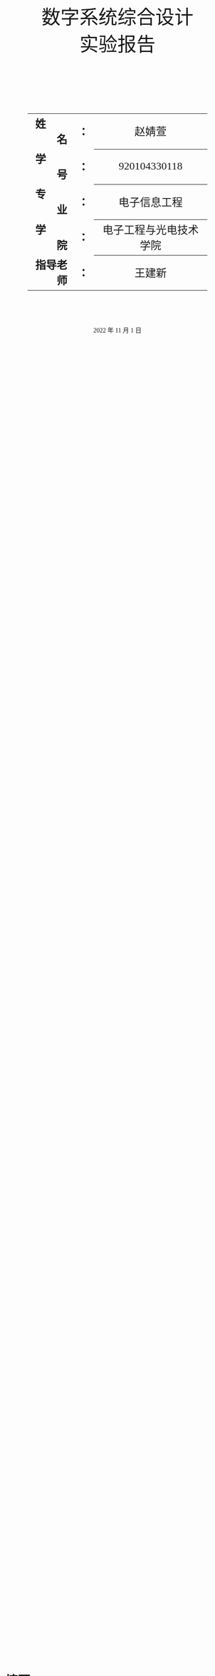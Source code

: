 <div class="cover" style="page-break-after:always;font-family:华文细黑;width:100%;height:100%;border:none;margin: 0 auto;text-align:center;">
    <div style="width:80%;;margin: 0 auto;height:0;padding-bottom:25%;">
        <img src="https://s1.ax1x.com/2022/11/05/xORzKe.png" alt="校名" style="width:100%;"/></div>
    <br><br>
      <br><br>
    <!--
	<div style="width:40%;margin: 0 auto;height:0;padding-bottom:40%;">
        <img src="校标.png" alt="校徽" style="width:100%;"/></div>	
	-->
    <p style="text-align:center;font-size:32pt;margin: 0 auto">数字系统综合设计</p>
    <!--<br><br>-->
    <p style="text-align:center;font-size:32pt;margin: 0 auto">实验报告 </p>
    <br><br>
    <br><br>
    <br><br>
    <br><br>
    <table style="border:none;text-align:center;width:80%;font-family:仿宋;margin: 0 auto;">
    <tbody style="font-family:仿宋;font-size:18pt;">
    	<tr style="font-weight:bold;"> 
    		<td style="width:25%;text-align:right;">姓&emsp;&emsp;名</td><td style="width:5%">：</td> 
    		<td style="font-weight:normal;border-bottom: 1px solid;text-align:center;">赵婧萱</td></tr>
        <tr style="font-weight:bold;"> 
    		<td style="width:25%;text-align:right;">学&emsp;&emsp;号</td><td style="width:5%">：</td> 
    		<td style="font-weight:normal;border-bottom: 1px solid;text-align:center;">920104330118</td></tr>
    	<tr style="font-weight:bold;"> 
    		<td style="width:25%;text-align:right;">专&emsp;&emsp;业</td><td style="width:5%">：</td> 
    		<td style="font-weight:normal;border-bottom: 1px solid;text-align:center;">电子信息工程 </td></tr>
        <tr style="font-weight:bold;"> 
    		<td style="width:25%;text-align:right;">学&emsp;&emsp;院</td><td style="width:5%">：</td> 
    		<td style="font-weight:normal;border-bottom: 1px solid;text-align:center;">电子工程与光电技术学院</td></tr>
    	<tr style="font-weight:bold;"> 
    		<td style="width:25%;text-align:right;">指导老师</td><td style="width:5%">：</td> 
    		<td style="font-weight:normal;border-bottom: 1px solid;text-align:center;">王建新</td></tr>
<!--    	<tr style="font-weight:bold;"> 
    		<td style="width:25%;text-align:right;">授课教师</td><td style="width:5%">：</td> 
    		<td style="font-weight:normal;border-bottom: 2px solid;text-align:center;">[教师姓名]</td></tr>
-->
    </tbody></table>
 		<br><br><br><br><p style="text-align:center;">2022 年 11 月 1 日</p>
    <br><br>
</div>




# 摘要

本次实验共分为五个⼩部分：1.设计内容与要求 2.总体设计思路 3. 模块设计 4.调试与结果 5.收获与体验。其中包含了Vivado仿真结果图和 Verilog部分程序，完整程序将上传到[我的github仓库里](https://github.com/starbovo/Digital-System-Design2022)。

关键词 FPGA Verilog

$$
Abstract
$$



# 目录

[TOC]



# 实验内容

## 设计内容与要求

### 学号显示（八位LED数码管动态扫描）

1. 把“2022”显示在左边四位LED数码管上，且点亮第4个 LED数码管的小数点，把个人学号最后4位显示在右边四位LED数 码管上，如下图所示；

   ![image-20221101165822260](https://s1.ax1x.com/2022/11/05/xOeyTS.png)

   数码管的片选扫描时钟是将板载100MHz主频分频而来的10kHz时钟。

2. 先进行仿真：包括功能仿真和综合后仿真。

### 频率控制字设置的频率值显示

1. 频率控制字K（8位二进制）用左边拨码开关SW7-SW0输入；

2. 对应的频率值显示在8位LED数码管上，且**点亮第4个LED数码管的小数点**。
   $$
   f=\frac{K}{2^N} f_c
   $$
   其中 N = 8为相位累加器字长，fc = 10MHz为DDS时钟频率。

3. 显示切换由右边地址开关DIP1-DIP0控制
	| dip[1:0] |          数码管显示           |
	| -------- | :---------------------------: |
	| 00       |       2022.学号最后4位        |
	| 01       | 设置的频率值（小数点在KHZ上） |

### 基于DDS的正弦信号产生（0-2MHz，频率步长小于40kHz)

1. DDS原理框图

   ![image-20221101173332579](https://s1.ax1x.com/2022/11/05/xOefln.png)

2. 时钟产生：100MHZ主频分频而成的10MHZ时钟

3. 存储器IP核的生成

- 生成ROM波形文件dds_sin.coe

- 通过示波器测量信号波形与频率值； 

- 检查示波器测量得到的频率值是否与设置的频率值一致。

### 正弦信号频率测量的FPGA实现

1. 设计电路，测量外部输入正弦信号(加到A/D转换器)的频率 （范围：0-2MHz)；

2. 测量的频率值显示在8位LED数码管上，且点亮第4个LED数码管的小数点；

3. 检查FPGA测量得到的频率值是否与输入信号频率值一致， 检查0-2MHz范围内的频率测量误差，要求误差绝对值不超过1Hz。

   注：频率测量电路调试时先用开发板产生的正弦信号作为输入，测试/验收时 对信号源产生的正弦信号要求同样可以测量频率。

### 提高部分：利用串口（手机蓝牙）设置正弦信号频率

1. 在手机上输入代表频率的7位十进制数字（0000000-2000000）Hz

2. 对应的频率值显示在8位LED数码管上，且点亮第4个LED数码管的小数点。

3. 使用示波器测量产生的正弦信号频率值，检查是否与设置的频率值一致。 
   - 要求1：误差绝对值小于20kHz。
   - 要求2：误差绝对值小于2kHz。

### 发挥部分：和本实验内容相关即可

1. 设计了一个基于PWM原理的呼吸灯。
2. 设计了一个调制度固定的AM调幅输出功能。

### 验收注意事项

- 所有功能的Verilog HDL 程序需要合在一起运行(否则酌情扣分）；
- 程序运行后复位信号只能使用一次；
- 程序运行后复位信号只能使用一次；
- 成绩以第一次验收为准，验收时要准备好回答问题。

## 总体设计思路

![系统框图](https://s1.ax1x.com/2022/11/05/xOe8eK.png)

## 模块设计

### 时钟分频模块

#### 原理

﻿分频器是指使输出信号频率为输入信号频率整数分之一的电子电路。在许多电子设备中如电子钟、频率合成器等，需要各种不同频率的信号协同工作，常用的方法是以稳定度高的晶体振荡器为主振源，通过变换得到所需要的各种频率成分，分频器是一种主要变换手段。

在verilog程序设计中，我们往往要对一个频率进行任意分频。比如， FPGA系统时钟是100MHz，而我们要产生的频率是10KHz，那么，我们需要对系统时钟进行分频。很容易想到用计数的方式来分频：100000000/10000 = 10000。

由于在本系统中对于分频的任意性要求不高，故采用偶数分频法。如果偶数分频系数过大，就需要对分频系数 N 循环计数进行分频。在计数周期达到分频系数中间数值 N/2 时进行时钟翻转，可保证分频后时钟的占空比为 50%。因为是偶数分频，也可以对分频系数中间数值 N/2 进行循环计数。

#### 程序展示

```verilog
module freq_div10
 # (parameter DIV_0CLK = 10 )
 (
    input clk,
    input rst_n,
    output clk_div10
    );
    reg [15:0]	cnt ;
    always @(posedge clk or negedge rst_n) begin	//计数
      if (!rst_n) begin
         cnt    <= 'b0 ;
      end
      else if (cnt == (DIV_0CLK/2)-1) begin
         cnt    <= 'b0 ;
      end
      else begin
         cnt    <= cnt + 1'b1 ;
      end
    end
   reg clk_div10_r ;
    always @(posedge clk or negedge rst_n)			//分频
   begin
      if (!rst_n)
      begin
         clk_div10_r <= 1'b0 ;
      end
      else if (cnt == (DIV_0CLK/2)-1 ) begin
         clk_div10_r <= ~clk_div10_r ;
      end
   end
   assign clk_div10 = clk_div10_r ;
endmodule
```

### 数码管显示模块

#### 原理

#####  八段数码管的驱动原理

led 数码管（LED Segment Displays）是由多个发光二极管封装在一起的器件，可分为七段数码管和八段数码管，区别在于八段数码管比七段数码管多一个用于显示小数点的发光二极管单元DP（decimal point），其基本单元是发光二极管。

<img src="https://img-blog.csdnimg.cn/20200812154008702.png?x-oss-process=image/watermark,type_ZmFuZ3poZW5naGVpdGk,shadow_10,text_aHR0cHM6Ly9ibG9nLmNzZG4ubmV0L1NvbW51c196,size_16,color_FFFFFF,t_70#pic_center" alt="八段数码管" style="zoom:33%;" />

数码管按照连接方式可分为共阳极数码管和共阴极数码管。其中，将所有发光二极管的阳极连接到一起形成公共阳极(COM)的数码管为共阳极数码管。反之，将所有发光二极管的阴极连接到一起形成公共阴极(COM)的数码管为共阴极数码管。在应用时应将共阴极数码管的公共极COM 接到地线 GND上，当某一字段发光二极管的阳极为高电平时，该字段点亮，当某一字段的阳极为低电平时，该字段不亮。

本实验所用的板载数码管采用共阴极结构。如果要让LED灯亮，那么对应的LED灯的阴极要接高电平。也就是说如果要显示数字‘0’，输入的数据应该为：“111_1110”。编码译码格式如下表所示：

<table>
    <tr>
        <td rowspan="2">待显示内容</td> 
        <td colspan="8">段码（二进制）</td> 
   </tr>
   <tr>
       <td>h</td>    
       <td>a</td>
       <td>b</td>
       <td>c</td>
       <td>d</td>
       <td>e</td>
       <td>f</td>
       <td>g</td>
   </tr>
   <tr>
        <td>0</td> 
        <td>1</td> 
        <td>1</td> 
        <td>1</td> 
        <td>1</td> 
        <td>1</td> 
        <td>1</td>
        <td>1</td>
        <td>0</td> 
   </tr>
       <tr>
        <td>1</td> 
        <td>1</td> 
        <td>0</td> 
        <td>1</td> 
        <td>1</td> 
        <td>0</td> 
        <td>0</td>
        <td>0</td>
        <td>0</td> 
   </tr>
       <tr>
        <td>2</td> 
        <td>1</td> 
        <td>1</td> 
        <td>1</td> 
        <td>0</td> 
        <td>1</td> 
        <td>1</td>
        <td>0</td>
        <td>1</td> 
   </tr>
       <tr>
        <td>3</td> 
        <td>1</td> 
        <td>1</td> 
        <td>1</td> 
        <td>1</td> 
        <td>1</td> 
        <td>0</td>
        <td>0</td>
        <td>1</td> 
   </tr>
       <tr>
        <td>4</td>
        <td>1</td> 
        <td>0</td> 
        <td>1</td> 
        <td>1</td> 
        <td>0</td> 
        <td>0</td>
        <td>1</td>
        <td>1</td> 
   </tr>
       <tr>
        <td>5</td>
        <td>1</td> 
        <td>1</td> 
        <td>0</td> 
        <td>1</td> 
        <td>1</td> 
        <td>0</td>
        <td>1</td>
        <td>1</td> 
   </tr>
       <tr>
        <td>6</td> 
        <td>1</td> 
        <td>1</td> 
        <td>0</td> 
        <td>1</td> 
        <td>1</td> 
        <td>1</td>
        <td>1</td>
        <td>1</td> 
   </tr>
       <tr>
        <td>7</td> 
        <td>1</td>
        <td>1</td> 
        <td>1</td> 
        <td>1</td> 
        <td>0</td> 
        <td>0</td>
        <td>0</td>
        <td>0</td> 
   </tr>
           <tr>
        <td>8</td> 
        <td>1</td> 
        <td>1</td> 
        <td>1</td> 
        <td>1</td> 
        <td>1</td> 
        <td>1</td>
        <td>1</td>
        <td>1</td> 
   </tr>
           <tr>
        <td>9</td>
        <td>1</td> 
        <td>1</td> 
        <td>1</td> 
        <td>1</td> 
        <td>1</td> 
        <td>0</td>
        <td>1</td>
        <td>1</td> 
   </tr>
           <tr>
        <td>a</td> 
        <td>1</td> 
        <td>1</td> 
        <td>1</td> 
        <td>1</td> 
        <td>0</td> 
        <td>1</td>
        <td>1</td>
        <td>1</td> 
   </tr>
           <tr>
        <td>b</td> 
        <td>1</td> 
        <td>0</td> 
        <td>0</td> 
        <td>1</td> 
        <td>1</td> 
        <td>1</td>
        <td>1</td>
        <td>1</td> 
   </tr>
           <tr>
        <td>c</td> 
        <td>1</td> 
        <td>1</td> 
        <td>0</td> 
        <td>0</td> 
        <td>1</td> 
        <td>1</td>
        <td>1</td>
        <td>0</td> 
   </tr>
           <tr>
        <td>d</td> 
        <td>1</td> 
        <td>0</td> 
        <td>1</td> 
        <td>1</td> 
        <td>1</td> 
        <td>1</td>
        <td>0</td>
        <td>1</td> 
   </tr>       
    <tr>
        <td>e</td> 
        <td>1</td> 
        <td>1</td> 
        <td>0</td> 
        <td>0</td> 
        <td>1</td> 
        <td>1</td>
        <td>1</td>
        <td>1</td> 
   </tr>
    <tr>
        <td>f</td> 
        <td>1</td> 
        <td>1</td> 
        <td>0</td> 
        <td>0</td> 
        <td>0</td> 
        <td>1</td>
        <td>1</td>
        <td>1</td> 
   </tr>
    </table>


##### 多个数码管的显示原理

对于多个数码管，有两种可选的工作方式：静态显示和动态显示。

静态显示就是将每个数码管的八段LED全部引出，每输入一次新的数据，数码管变化一次，多个数码管可同时工作。如果想要驱动5个数码管静态显示则需要5×8=40根I/O端口来完成驱动。如此一来，在实际应用中则必须增加译码驱动器进行驱动，从而增加了硬件电路的复杂性。由于静态驱动的这一缺点，LED数码管动态显示接口应用更广。

动态驱动是将所有数码管的 8个显示字段"a、b、c、d、e、f、g、h"的同名端连接在一起，此外每个数码管的公共极 COM 需增加由各自独立I/O线控制的位选通控制电路。当要输出某一字形码时，所有数码管都会接收到相同的字形码，但究竟是哪个数码管会显示出字形取决于对位选通COM端电路的控制。只需将显示数码管的选通控制打开，该位就会显示出字形，而没有选通的数码管并不会点亮。

综上所述，动态驱动是通过分时轮流控制各数码管的 COM 端，使各个数码管轮流受控显示。在这一过程中，每位数码管的点亮时间为1～2ms，由于人的视觉暂留现象及发光二极管的余辉效应，尽管各位数码管并非同时点亮，但只要扫描速度足够快，人们观察到的就是一组稳定的显示数据，而不会产生闪烁感。在显示效果上，动态显示和静态显示相同的，但动态显示不仅能够节省大量的I/O端口，而且功耗更低。


#### 端口设计与参数定义

除了时钟、复位，我们需要输入4个要显示数字的BCD码和一个四位的小数点控制数据，输出8位的段选信号和4位的位选信号。故端口设计如下：

```verilog
module seg_display(
    input clk,
    input rst_n,
    input [3:0] hex0, //第一个数码管显示的数字
    input [3:0] hex1,
    input [3:0] hex2,
    input [3:0] hex3,
    input [3:0] dp_in, //小数点控制
    output reg [3:0] an,   //片选
    output reg [7:0] sseg  //段选
    );
```

#### 程序展示

```verilog
module seg_display(
    input clk,
    input rst_n,
    input [3:0] hex0, //第一个数码管显示的数字
    input [3:0] hex1,
    input [3:0] hex2,
    input [3:0] hex3,
    input [3:0] dp_in, //小数点控制
    output reg [3:0] an,   //片选
    output reg [7:0] sseg  //段选
    );
    wire [1:0] s;     
    reg [3:0] digit;
    wire [3:0] aen;
    reg [19:0] clkdiv;
    reg dp;
    assign s = clkdiv[19:18];
    assign aen = 4'b1111; // all turned off initially

    always @(posedge clk)// or posedge clr)
        begin
        case(s)
            0:begin
               digit = hex0;
               dp = dp_in[0];
            end
            1:begin
               digit = hex1;
               dp = dp_in[1];
            end
            2:begin
               digit = hex2;
               dp = dp_in[2]; 
            end
            3:begin
               digit = hex3;
               dp = dp_in[3]; 
            end
            default:digit = hex0;
        endcase
        end
     always@(*)
     begin
      case(digit)
       4'h0: 	sseg[6:0] = 7'b1111110; //共阴极数码管
       4'h1: 	sseg[6:0] = 7'b0110000;
       4'h2: 	sseg[6:0] = 7'b1101101;
       4'h3: 	sseg[6:0] = 7'b1111001;
       4'h4: 	sseg[6:0] = 7'b0110011;
       4'h5: 	sseg[6:0] = 7'b1011011;
       4'h6: 	sseg[6:0] = 7'b1011111;
       4'h7: 	sseg[6:0] = 7'b1110000;
       4'h8: 	sseg[6:0] = 7'b1111111;
       4'h9: 	sseg[6:0] = 7'b1111011;
       4'ha: 	sseg[6:0] = 7'b1110111;
       4'hb: 	sseg[6:0] = 7'b0011111;
       4'hc: 	sseg[6:0] = 7'b1001110;
       4'hd: 	sseg[6:0] = 7'b0111101;
       4'he: 	sseg[6:0] = 7'b1001111;
       default: sseg[6:0] = 7'b1000111;
      endcase
      sseg[7] = dp;
     end

    always @(*)begin
    	an=4'b0000;
    	if(aen[s] == 1)
    		an[s] = 1;
    end
     //clkdiv
    always @(posedge clk or negedge rst_n) begin
    	if (!rst_n)
    		clkdiv <= 0;
    	else
    		clkdiv <= clkdiv+1;
    end
endmodule
```

### 二进制转BCD码模块

#### 原理

##### 为什么需要二进制转BCD模块

在数码管显示中，我们需要将一串用二进制表示的数字转换为十进制，然后将十进制的各个位数拆开，也就是通常所说的BCD码。举个例子，“123”这个数的二进制表示为1111011，拆为BCD码则会变成4'b0001、4'b0010、4'b0011。

 显然，对于任意一个三位数分离它的百位、十位和个位可以通过整除来实现，verilog 语法同时也支持相乘（*）、相除（/）和取模（%）的运算符，综合器发现这些运算符时会通过调用 FPGA 内部的嵌入式乘法器来实现这些运算。由于在数字电路中乘除法和浮点数的实现较为复杂，所以其他的综合器或许并不直接提供支持或者会出现仿真与实际不一致的结果，在verilog代码中使用乘除法或者取模会使得代码失去可移植性，这里并不建议使用。

##### 二进制转BCD的实现算法

FPGA中的数码管显示、串口收发等应用会涉及到二进制和BCD码之间的转换，常见的有3种方法：除法取模运算、查找表、加3左移。大位宽下，取模除法运算耗费大量lut资源，查找表也不方便，常用一种加3左移的方法。

移位加三算法的流程如下（这里假设要分离的只有3个数位）：

1. 将二进制数左移一位（未满4位在前面填0）；
2. 如果移动了8位，那么二进制数就在百位、十位和个位列，计算结束；
3. 在任何一个BCD列中，如果任何一个二进制数大于或者等于5，就把这个数加上3；
4. 回到步骤1。

下图展示了十六进制数 0x3F 其转化 BCD 码的流程：

![img](http://images2015.cnblogs.com/blog/771733/201512/771733-20151202183713502-1296787884.png)

#### 端口设计与参数定义

我设计的模块使用24位二进制输入，28位BCD码输出（7个数字）。因为最大频率控制字为255，理论最大开关控制DDS输出频率为$\frac{255\times 10MHZ}{2^8}=9960937HZ=24'b100101111111110111101001$。

```verilog
    module binary_bcd(
    	input clk,
    	input rst_n,
        input [23:0] bin_in,		//输入的二进制数
        output reg [3:0] ones,		//个位
        output reg [3:0] tens,		//十位
        output reg [3:0] huns,		//百位
        output reg [3:0] thous,		//千位
        output reg [3:0] tenk,		//10k位
        output reg [3:0] hunk,		//100k位
        output reg [3:0] onem		//兆位
    );
```

#### 程序展示

```verilog
module binary_bcd(		//这只是一个单纯的二进制转BCD模块
    input clk,
    input rst_n,
    input [23:0] bin_in,
    output reg [3:0] ones,
    output reg [3:0] tens,
    output reg [3:0] huns,
    output reg [3:0] thous,
    output reg [3:0] tenk,
    output reg [3:0] hunk,
    output reg [3:0] onem
    );
    integer i;
    always @(posedge clk, negedge rst_n) 
    begin
    if(!rst_n) begin
   	ones 		= 4'd0;
	tens 		= 4'd0;
	huns 	    = 4'd0;
    thous 		= 4'd0;
    tenk 		= 4'd0;
    hunk 		= 4'd0;
    onem 		= 4'd0;
    end
    else begin
	ones 		= 4'd0;
	tens 		= 4'd0;
	huns 	    = 4'd0;
    thous 		= 4'd0;
    tenk 		= 4'd0;
    hunk 		= 4'd0;
    onem 		= 4'd0;
	
	for(i = 23; i >= 0; i = i - 1) begin
		if (ones >= 4'd5) 	ones = ones + 4'd3;
		if (tens >= 4'd5) 	tens = tens + 4'd3;
		if (huns >= 4'd5)   huns = huns + 4'd3;
        if (thous>= 4'd5)   thous= thous+ 4'd3;
        if (tenk >= 4'd5)   tenk = tenk + 4'd3;
        if (hunk >= 4'd5)   hunk = hunk + 4'd3;
        if (onem >= 4'd5)   onem = onem + 4'd3;
        onem    = { onem[2:0]  ,hunk[3]   };
        hunk    = { hunk[2:0]  ,tenk[3]   };
        tenk    = { tenk[2:0]  ,thous[3]  };
        thous   = { thous[2:0] ,huns[3]   };
		huns    = { huns[2:0]  ,tens[3]   };
		tens    = { tens[2:0]  ,ones[3]   };
		ones    = { ones[2:0]  ,bin_in[i] };
	end
    end
 end
endmodule
```

### DDS波形发生器模块

#### 原理

DDS全称为直接数字频率合成（Direct Digital Synthesis），其基本原理是在一个周期波形数据下，通过选取其中全部数据或抽样部分数据组成新的波形，由奈奎斯特采样定理可知，最低两个采样点就可以组成一个波形，但实际上最少需要4个点。其原理框图如下：

![](https://imgconvert.csdnimg.cn/aHR0cHM6Ly9pbWFnZXMwLmNuYmxvZ3MuY29tL2Jsb2cvNzQ1ODU1LzIwMTUwNS8yMDE4NDEwMjY1MDk5NDkucG5n?x-oss-process=image/format,png)

其主要由相位控制字、频率控制字、相位累加器、波形存储器几部分组成。

波形存储器：存储一个周期波形的离散信号表格。

fc采样时钟：从RAM中读出采样值的频率。

频率控制字：是相位累加的步长，用以控制生成的波形频率。

相位累加器：用来控制波形的相位累加，组成完整的波形显示。

相位控制字：用以控制波形起始位置。

整个过程的概述就是，你提供给DDS模块一个频率控制字，它内部的相位累加器会以这个频率控制字为步长递增，形成一些等间隔的相位地址。有了地址，它就会以采样时钟的频率去查找ROM里面存放的波形数据表，将每个地址下的数据读出来，波形就生成成功了！

#### 程序展示

```verilog
module DDS8(
    input clk,          //10MHZ
    input rst_n,
    input [5:0] FRQ_W,  //频率控制字M
    output [13:0] o_wave
    );
    reg		[7:0]	phase_sum=0;
    wire	[7:0]	addr;
    wire    [7:0]   o_wave8bit;
    //相位累加器
    always @(posedge clk or negedge rst_n)begin
        if(!rst_n)
            phase_sum <= 8'd0;
        else 
            phase_sum <= phase_sum + FRQ_W;
    end
    assign addr = phase_sum[7:0];
    assign o_wave = {o_wave8bit,6'b000000};
    blk_mem_gen_0 rom_8_256 (
    .clka(clk),         // input wire clka
    .addra(addr),       // input wire [7 : 0] addra
    .douta(o_wave8bit)  // output wire [7 : 0] douta
    );
endmodule
```

```matlab
//matlab代码
clc;
clear all;
close all;

width = 8;   %位宽
depth = 2 ^ 8 ; %深度（采样点个数）
x = linspace(0, 2 * pi, depth);
y = sin(x);
y = round(y * (2 ^ (width - 1) - 1) + 2 ^ (width - 1) - 1);%量化
plot(y);

fid = fopen('dds_sin.coe','w');
fprintf(fid,'memory_initialization_radix=10;\n');
fprintf(fid,'memory_initialization_vector =\n');
fprintf(fid, '%d,\n', y);
fclose(fid);
```

```matlab
memory_initialization_radix=10;
memory_initialization_vector =
127,130,133,136,139,143,146,149,152,155,158,161,164,167,170,173,176,179,181,184,187,190,193,195,198,200,203,205,208,210,213,215,217,219,221,223,225,227,229,231,233,235,236,238,239,241,242,243,245,246,247,248,249,250,250,251,252,252,253,253,253,254,254,254,254,254,254,254,253,253,252,252,251,251,250,249,248,247,246,245,244,243,241,240,239,237,235,234,232,230,228,226,224,222,220,218,216,214,211,209,207,204,202,199,196,194,191,188,186,183,180,177,174,171,168,166,163,159,156,153,150,147,144,141,138,135,132,129,125,122,119,116,113,110,107,104,101,98,95,91,88,86,83,80,77,74,71,68,66,63,60,58,55,52,50,47,45,43,40,38,36,34,32,30,28,26,24,22,20,19,17,15,14,13,11,10,9,8,7,6,5,4,3,3,2,2,1,1,0,0,0,0,0,0,0,1,1,1,2,2,3,4,4,5,6,7,8,9,11,12,13,15,16,18,19,21,23,25,27,29,31,33,35,37,39,41,44,46,49,51,54,56,59,61,64,67,70,73,75,78,81,84,87,90,93,96,99,102,105,108,111,115,118,121,124,127,
```

### 测频模块

#### 原理

##### 测频

频率测量在电子设计和测量领域中经常用到，因此对频率测量方法的研究在实际工程应用中具有重要意义。

通常的频率测量方法有三种：直接测量法，间接测量法，等精度测量法。

##### 直接测频法

直接测量法也叫频率测量法，即在固定在时间t内对被测信号的脉冲数进行计数，然后求出单位时间内的脉冲数，即为被测信号的频率。

下图中的信号分别为：

sys_clk：系统的基准时钟

gate：根据基准时钟生成的闸门信号，用于生成一个固定的时间（例如1s，方便计算）

clk_fx：被测信号

![img](https://img-blog.csdnimg.cn/20210929004907738.png?x-oss-process=image/watermark,type_ZHJvaWRzYW5zZmFsbGJhY2s,shadow_50,text_Q1NETiBA5a2k54us55qE5Y2V5YiA,size_20,color_FFFFFF,t_70,g_se,x_16)

gate是在基准时钟下生成的固定时间信号，它持续的时间为 
$$
T_g = sys\_clk \times 计数个数N(可设置)
$$
在gate持续为高的时间内，可使用被测信号clk_fx对其进行计数，计数个数为cnt（图中为5），则cnt个被测信号的周期即为gate时长。

此种方法的本质是：同样的时间内分别使用两种时钟计时，则有
$$
T_g = T_{clk\_fx}\\

T_{sys\_clk} \times 计数个数N = T_{clk\_fx} \times cnt
$$
公式变换后：  
$$
clk\_fx = \frac{cnt \times sys\_clk} { 计数个数N}
$$
（其中clk_fx为待测信号频率，sys_clk为基准时钟频率）

##### 误差分析

 从图可以看出，在gate为高电平期间，被测信号实际上差不多有六个周期被囊括在内，但是因为被测信号是相对与系统的异步信号，相位不同，第一个周期无法被采样，所以实际采样为5，这样造成的误差为一个被测信号周期。可以预见，这种测量方法带来的测量误差即为一个被测信号周期。

那么理论上测得的准确频率：
$$
clk\_fx_e = \frac{cnt\times sys\_clk} {计数个数N}
$$

理论上cnt无误差。

实际上测量的频率值：
$$
clk\_fx = \frac{(cnt±1)\times sys\_clk} {计数个数N}
$$

cnt会存在一个周期的测量误差。
$$
测量误差 = |\frac{(clk\_fx_e - clk\_fx)}{clk\_fx_e} |  \times 100\% = \frac{1} {cnt} \times 100\%
$$
所以测得的cnt越大，那么测出来的误差值就小，而cnt越大则代表被测信号的频率越高，所以可以推断**该种测量方法适合测量高频信号**；此外，选择的**闸门时间越长**则被测信号的个数越多，同样**测量就越精确**，但是增大闸门时间又会带来测量时间过长的问题，需要依据具体需求进行取舍。

##### 正弦信号测频

上面的直接测频法只能测1位方波信号的频率，我们的待测信号却是从AD转换而来的10位数字化正弦信号，所以需要关键的一步——将正弦信号转换为方波信号。

1. 最直接的“一刀切”

   我们可以直观地想到，将正弦波取一个平均值作为零点，高于零点线的认为是1，低于的认为是0，这样就可以产生方波了。但是经过实际测量，信号发生器产生的波形是有着毛刺的，即使经过滤波电路也是如此。做了一下matlab仿真，结果如下：

   ![](https://s1.ax1x.com/2022/11/05/xOgPU0.png)

2. 双门限的迟滞比较器

	   由于毛刺的干扰，我们发现“一刀切”法的转换精度随着原始正弦信号峰峰值的增大而变高，但老师验收时测频要求峰峰值为1v。于是我们想到了使用迟滞比较器的原理，设上、下双门限来比较。
     
    当输入信号高于上门限时，为方波信号赋值1；当输入信号低于下门限时，赋值0；信号值处于双门限中间时，方波值跟随上一次改变后的状态。
    
    这样，就可以有效避免毛刺的干扰，极大提高测量精度了。
    
    ![双门限法对比](https://s1.ax1x.com/2022/11/05/xO20m9.png)
    
    附matlab代码：
    
    ```matlab
    t=0:0.01:10;
    s1=zeros(1,1001);   %一刀切法输出方波
    s2=zeros(1,1001);   %双门限法输出方波
    y=sin(pi*t)+0.3*randn(size(t));%生成sine
    zero=(max(y)+min(y))/2;%求均值
    gate=0.6;           %门限宽度/2
    status=0;           %状态变量
    for i=1:1:1001      %比较并赋值
        if y(1,i)>zero
            s1(1,i)=1;
        end
        if y(1,i)>zero+gate
            s2(1,i)=1;
            status=1;
        elseif y(1,i)<zero-gate
            s2(1,i)=0;
            status=0;
        else
            s2(1,i)=status;
        end
    end
    subplot(3,1,1)      ;%画图
    plot(t,y,'-r',[0,10],[zero,zero],'+ --',[0,10],[zero+gate,zero+gate],'+ --',[0,10],[zero-gate,zero-gate],'+ --')
    title('有噪声的正弦波')
    subplot(3,1,2);
    plot(t,s1)
    ylim([-0.5,1.5])
    title('一刀切法转方波')
    subplot(3,1,3);
    plot(t,s2)
    ylim([-0.5,1.5])
    title('双门限法转方波')
    ```



#### 端口设计与参数定义

- 闸门和非闸门时间设定为0.5s，则每1秒更新一次测量数据
- 使用计数器生成闸门时间，闸门时间取反得到非闸门时间
- 在闸门时间对被测信号计数
- 在非闸门时间更新测量数据
- 使用parameter定义参数，方便调用修改

```verilog
module cymometer_direct(
     input clk,
     input rst_n,
     input clk_fx,			//输入待测方波信号
    output  reg [31:0] fre	 //输出待测信号频率 
    );
```

#### 程序展示

```verilog
module AD_fre(
    input clk,
    input rst_n,
    input   [9:0]   AD_in,
    output  [3:0]   AD0,
    output  [3:0]   AD1,
    output  [3:0]   AD2,
    output  [3:0]   AD3,
    output  [3:0]   AD4,
    output  [3:0]   AD5,
    output  [3:0]   AD6
    );
    wire clk_div10;
    //测频输入的方波信号
    reg clk_fx;
    //测频输出的频率
    wire [31:0] fre;
    //用来获知AD输入平均电压的东西
    reg [9:0] max,min;
    wire [9:0] zero;
    always@(posedge clk_div10)
    begin
       if(!rst_n)begin
        max=10'd100;
        min=10'd100;
       end
       else if(AD_in > max)
            max <= AD_in;
       else if(AD_in < min) 
            min <= AD_in;
         end
    assign zero = (max+min)/2;
	//双门限比较
    always@(posedge clk_div10)
        begin
          if(AD_in[9:5] > zero[9:5])
                clk_fx <= 1'b1;         
          else if(AD_in[9:5] < zero[9:5])
                clk_fx <= 1'b0;   
          else
                clk_fx <= clk_fx;
        end
    cymometer_direct cymometer_direct1(
        //直接测频模块例化
    .clk    ( clk    ),
    .rst_n  ( rst_n  ),
    .clk_fx ( clk_fx ),
    .fre    ( fre )
    );
    binary_bcd ADfre_BCD(
        //二进制转BCD
        .clk    ( clk    ),
        .rst_n  ( rst_n  ),
        .bin_in ( fre[23:0] ),
        .ones   ( AD0   ),
        .tens   ( AD1   ),
        .huns   ( AD2   ),
        .thous  ( AD3   ),
        .tenk   ( AD4   ),
        .hunk   ( AD5   ),
        .onem   ( AD6   )
    );
    freq_div10 div10(
        clk,
        rst_n,
        clk_div10
    );
endmodule
```

### 蓝牙串口模块

#### 原理

##### 串口——异步收发传输器（UART）

- 串口通信的信号线只需要两条线就可以完成，TX和RX TX发送端 RX为接收端。
- 起始位，数据线从高变低，低有效为0，数据传输开始。
- 数据位，起始位传输之后便是数据位开始，一般为8位，传输时低位（LSB）在前,高位（MSB）在后。
- 校验位，校验位可以认为是一个特殊的数据位，通常使用的是奇偶校验，使用串口协议时通常取消奇偶校验位。
- 停止位，停止位高有效为1，他表示这一个个字节传输结束。
- 位时间，起始位、数据位、校验位的位宽度是一致的，停止位有0.5位、1位、1.5位格式，一般为1位。
- 空闲位，持续的高电平。
- 帧：从起始位开始到停止位结束的时间间隔称之为一帧。

##### 波特率（Band Rate）：

串口协议中很重要的一点就是波特率，波特率的概念是每秒钟传送码元的个数，就是一秒钟传输了几个二进制的个数，他的单位是Bit/s和bps两种。常见的串口速度有115200bps 9600bps等等，串口（RS232）的最大传输速率是 115200bps，表示一秒钟传输了115200个二进制 。

##### 接收模块设计思路

该模块支持任意波特率（理论上）的接收，但需要在使用该模块时使用参数将其例化，数据位8位，起始位和停止位各1位，无奇偶校验。

串口的传输是以起始位开始的，而起始位是将数据线拉低 ，所以我们需要捕捉数据线的下降沿，将接收数据线打拍3次，捕捉其下降沿。当捕捉到接收数据线的下降沿，拉高接收标志信号，标志模块进入接收过程；当接收完10个bit后，拉低接收标志信号，标志接收过程结束。

假设波特率为9600，则传输一个bit的时间为1s/9600，一个数据的传输共10bit(数据位8位，起始位和停止位各1位)，则共需要1s/960；假设系统时钟为50MHz（参数化以便适应不同的系统频率），则其周期为20ns，那么传输一个bit所需要的系统周期数为（1s/960）/ 20ns ≈ 5208（个）。在接收过程中使用一个计数器计数，计数区间为（0~5208-1），这样的区间一共10个（一个字节需要传输10个bit）；此外还需一个计数器对接收的bit数计数（每当上一个计数器计数到5207则表示接收完了一个bit），计数区间（0~9）。

在接收过程，根据计数器的值（接收bit计数器），在每个bit计数器的中间接收数据，将其移位寄存（在电平中间数据最稳定）。

若接收bit计数器 = 0，则代表是起始位，不需要接收。

若接收bit计数器 = 1，则代表此时接收到数据的最低位LSB（数据的传输总是低位在前，高位在后），将其赋值给寄存数据的最低位；

若接收bit计数器 = 8，则代表此时接收到数据的最高位MSB，将其赋值给寄存数据的最高位；

若接收bit计数器 = 9，则代表是停止位，不需要接收。

#### 程序展示

```verilog
module bt_uart (
  input            clk_pin,      // Clock input (from pin)
  input            rst_pin,        // Active HIGH reset (from pin)
  // RS232 signals
  input            rxd_pin,        // RS232 RXD pin
  output           txd_pin,        // RS232 RXD pin
  //BT 
    output bt_pw_on,
    output bt_master_slave,
    output bt_sw_hw,
    output bt_rst_n,
    output bt_sw,
    output [31:0] bt_data32
    );
// Parameter definitions
  parameter BAUD_RATE           = 9600;   
  parameter CLOCK_RATE_RX       = 100_000_000;
  parameter CLOCK_RATE_TX       = 100_000_000; 
  wire        rst_i,rst_1;          
  wire        rxd_i;         
  wire        txd_o;
  // From Clock Generator
  wire        clk_rx;         // Receive clock
  wire        clk_tx;         // Transmit clock
  wire        clk_samp;       // Sample clock
  wire        clock_locked;   // Locked signal from clk_core
  // From Reset Generator
  wire        rst_clk_rx;     // Reset, synchronized to clk_rx
  wire        rst_clk_tx;     // Reset, synchronized to clk_tx
  // From the RS232 receiver
  wire        rxd_clk_rx;     // RXD signal synchronized to clk_rx
  wire        rx_data_rdy;    // New character is ready
  wire [7:0]  rx_data;        // New character
  // From the response generator back to the command parser
  wire        send_resp_done;   // The response generation is complete
  // Instantiate input/output buffers
  IBUF IBUF_rst_i0      (.I (rst_1),      .O (rst_i));
  IBUF IBUF_rxd_i0      (.I (rxd_pin),      .O (rxd_i));
  OBUF OBUF_txd         (.I(txd_o),         .O(txd_pin));
  assign rst_1 = !rst_pin;
  // Instantiate the clock generator
  clk_gen clk_gen_i0 (
    .clk_pin         (clk_pin),         // Input clock pin
    .rst_i           (rst_i),           // Asynchronous input from IBUF
    .rst_clk_tx      (rst_clk_tx),      // For clock divider
    .pre_clk_tx      ( ),      // Current divider
    .clk_rx          (clk_rx),          // Receive clock
    .clk_tx          (clk_tx),          // Transmit clock
    .clk_samp        ( ),        // Sample clock
    .en_clk_samp     ( ),     // Enable for clk_samp
    .clock_locked    (clock_locked)     // Locked signal from clk_core
  );
  // Instantiate the reset generator
  rst_gen rst_gen_i0 (
    .clk_rx          (clk_rx),          // Receive clock
    .clk_tx          (clk_tx),          // Transmit clock
    .clk_samp        ( ),        // Sample clock
    .rst_i           (rst_i),           // Asynchronous input
    .clock_locked    (clock_locked),    // Locked signal from clk_core
    .rst_clk_rx      (rst_clk_rx),      // Reset, synchronized to clk_rx
    .rst_clk_tx      (rst_clk_tx),      // Reset, synchronized to clk_tx
    .rst_clk_samp    ( )     // Reset, synchronized to clk_samp
  );
  // Instantiate the UART receiver
  uart_rx #(
    .BAUD_RATE   (BAUD_RATE),
    .CLOCK_RATE  (CLOCK_RATE_RX)
  ) uart_rx_i0 (
    .clk_rx      (clk_rx),              // Receive clock
    .rst_clk_rx  (rst_clk_rx),          // Reset, synchronized to clk_rx 
    .rxd_i       (rxd_i),               // RS232 receive pin
    .rxd_clk_rx  (rxd_clk_rx),          // RXD pin after sync to clk_rx
    .rx_data_rdy (rx_data_rdy),         // New character is ready
    .rx_data     (rx_data),             // New character
    .frm_err     ()                     // Framing error (unused)
  );
  // Instantiate the command parser
  cmd_parse cmd_parse_i0 (
    .clk_rx            (clk_rx),         // Clock input
    .rst_clk_rx        (rst_clk_rx),    // Reset - synchronous to clk_rx
    .rx_data           (rx_data),        // Character to be parsed
    .rx_data_rdy       (rx_data_rdy),    // Ready signal for rx_data
    // From Character FIFO
    .char_fifo_full    (), // The char_fifo is full
    // To/From Response generator
    .send_char_val     (),  // A character is ready to be sent
    .send_char         (),      // Character to be sent
    .send_resp_val     (),  // A response is requested
    .send_resp_type    (), // Type of response - see localparams
    .send_resp_data    (), // Data to be output
    .send_resp_done    (1), // The response generation is complete
	.bt_data32                (bt_data32)
  );
assign bt_master_slave = 1;
assign bt_sw_hw        = 0;
assign bt_rst_n        = 1;
assign bt_sw           = 1;
assign bt_pw_on        = 1;
endmodule
```

### BCD码转二进制模块与DDS的改进

#### 原理

##### 资源节约型的BCD码转二进制算法

和二进制转BCD类似，我们可以使用一种串行方式进行。

即对data_bcd = 40’h123456790 ：

i=1， data_bin = 1;

i=2， data_bin = data_bin *10 +2;

i=3， data_bin = data_bin *10 +3;

i=4， data_bin = data_bin *10 +4;

i=5， data_bin = data_bin *10 +5;

i=6， data_bin = data_bin *10 +6;

i=7， data_bin = data_bin *10 +7;

i=8， data_bin = data_bin *10 +8;

i=9， data_bin = data_bin *10 +9;

i=10， data_bin = data_bin *10 +0;

由于i是计数器，经过10次计数，

这样，实际生成的只有一个乘法和加法器，而且*10还可以改写成加法移位形式，从而达到节约lut资源目的。

##### DDS深度拓展

由于在蓝牙模块中，我们需要实现输入频率与最终输出频率之间的误差不超过2KHZ，仍然沿袭开关频率控制字DDS中的$8\times256$ROM是不现实的。因为要求误差小于2KHZ，意味着频率步进缩小到4KHZ，此时最小深度为$\frac{4KHZ}{(1\times10MHZ)}=2^{14}$。所以蓝牙DDS配置ROM时要采用不同的coe文件。

#### 程序展示

```verilog
module bcd_bin#(
    parameter  SIZE_bcd =8'd28  ,
    parameter  SIZE_bin =8'd24   
)
(
    input                       clk,
    input                       rstn,
    input       [SIZE_bcd-1:0]  data_bcd,
    output  reg [SIZE_bin-1:0]  data_bin,
    output  reg                 valid 
);

reg [ 7:0] cnt;
reg [SIZE_bcd-1:0] data_bcd_temp;
reg [SIZE_bin-1:0] data_bin_temp;

localparam  CYCCLE = SIZE_bcd/4;    //十进制位数

always @(posedge clk ) begin
    if (!rstn) begin
        cnt <= 0;
    end
    else begin
        if(cnt > CYCCLE)
            cnt <= 0;
        else
            cnt <= cnt +1;
    end
end

always @(posedge clk ) begin 
    if(!rstn ) begin
        valid <= 1'd0;    
        data_bcd_temp <= 0;
        data_bin_temp <= 0;
    end 
    else begin
        if ( cnt == 0 ) begin
            valid     <= 1'd0;
            data_bcd_temp <= data_bcd;
            data_bin_temp <= 0;
        end
        else if( cnt <= CYCCLE ) begin
            data_bin_temp <=  MULTI10(data_bin_temp) + data_bcd_temp[(SIZE_bcd+3-cnt*4)-:4];     //注意位索引写法，表示8'd43-cnt*4开始低4位
        end
        else if ( cnt == CYCCLE +1 ) begin
            data_bin <= data_bin_temp;
            valid    <= 1'd1;
        end
    end
end
//加法和位拼接：乘10运算--*8+*2 
//注意：输出数据位数
function [SIZE_bin-1:0] MULTI10 (input [SIZE_bin-1:0] a);   
begin
    MULTI10 = {a[SIZE_bin-4 :0],3'b000 } + {a[SIZE_bin-2 :0],1'b0 };      
end
endfunction

endmodule
```

### 呼吸灯模块

#### 原理

呼吸灯为常见的数字IC设计案例，也比较简单，主要是关于呼吸灯的原理需要理解。常见的应用在手机的呼吸灯，这里我们采用硬件描述语言来实现LED呼吸灯的效果，即在1s内，LED灯由暗逐渐变亮，再1s内再由亮逐渐变暗。

呼吸灯设计原理归结为对于分频和占空比的应用，就是先分频，然后再设置占空比的设计。占空比也就是控制LED暗亮的时间达到具有呼吸灯的效果。

首先要引入 脉冲宽度调制（PWM） 的概念，LED的点亮和熄灭，是电平高低变换的结果，可以将一高一低看作一个周期，每个周期一亮一灭，会显示为LED的闪烁，当周期很短，也就是频率很高时，这种闪烁将不被肉眼识别，会让人产生LED连续发光的感觉。在一个周期内，高电平时长与一个周期时长的比叫做占空比，占空比越高，相当于通过LED的电流就越大，视觉上的感觉就越亮。说到这里，应该就有了做呼吸灯的思路，就是改变占空比！让占空比小幅度有级提升，就会有LED无级变亮的感觉。反之就会变暗。占空比越高，亮度越亮。

首先将1s 分为1000份（1ms），然后在1ms内在继续分为1000份（1us），每一个1ms内，依次增加亮灯时间

即:

第1个1ms内亮灯1us

第2个1ms内亮灯2us

第3个1ms内亮灯2us

… …

第1000个1ms内亮灯1000us

#### 程序展示

```verilog
module pwm(  //端口的定义，包括输入端口和输出端口
    input clk,
    input rst,
    input pwm_dip,
    output [14:0] led
    );

    reg [24:0] cnt_reg;     //计数寄存器
    reg [14:0] light;       //LED灯寄存器
    reg DIR=1'b1;           //判断标识符，决定灯光强度的下一步变化
    reg [24:0] value;       //用于占空比的设置
    reg [6:0] cs;           //占空比的变化趋势，1~100

    always @ (posedge clk)  //边缘敏感，时钟上升沿到来触发
    begin
    if(!rst || !pwm_dip)
    begin   //以下为变量的初始化
        cnt_reg <= 0;
        cs <= 7'd0;
        value <= 0;
    end
    else
        cnt_reg <= cnt_reg+1;                   //计数器加1
        if(cnt_reg == 500000)                   //经过一个单位时间
            begin           
            if(DIR) begin                       //DIR=1时灯光逐渐变亮
                value <= value + 19'd5000;      //占空比变大
                cnt_reg <= 20'd0;               //计数器归0
                cs <= cs + 1'b1;                //次数+1
            end
            else begin
                value <= value - 19'd5000;      //占空比变小
                cnt_reg <= 20'd0;               //计数器归0
                cs <= cs - 1'b1;                //次数-1
            end
            end
        end
    
    always@(cnt_reg) begin          //电平敏感，其中信号有变化即执行
    //占空比变化的实现
        if(cnt_reg < value) begin   //当前计数器的数小于valuie
            light <= 15'h7fff;      //全1，即亮
        end 
        else begin                  //当前计数器的数小于valuie
            light <= 15'h0000;      //全0，即暗
        end
    end
    
    always @ (value) begin
    if (cs == 100) begin            //当cs达到100后，即占空比达到了1，灯最亮
        DIR <= 1'b0; end            //DIR=0，意味着接下来要开始变暗了
    if (cs == 0) begin              //当cs达到.后，即占空比达到了0，灯最暗
        DIR <= 1'd1; end            //DIR=1，意味着接下来要开始变亮了
    end  
    assign  led = light;            //将寄存器中中保存的电平赋值给线路进行相应电平的输出    
endmodule
```

### AM调制模块

#### 原理

AM已调信号的时域表达式：
$$
\begin{aligned}
s_{\mathrm{AM}}(t) &=\left[A_{0}+m(t)\right] \cos \omega_{\mathrm{c}} t \\
&=A_{0} \cos \omega_{c} t+m(t) \cos \omega_{\mathrm{c}} t
\end{aligned}
$$
已调信号的频域表达式：
$$
S_{\mathrm{AM}}(\omega)&=\pi A_{0}\left[\delta\left(\omega+\omega_{\mathrm{c}}\right)+\delta\left(\omega-\omega_{\mathrm{c}}\right)\right]
\\
&+\frac{1}{2}\left[M\left(\omega+\omega_{\mathrm{c}}\right)+M\left(\omega-\omega_{\mathrm{c}}\right)\right]
$$
本质上AM调制就是频谱的搬移。

AM调制的过程就是将调制信号加上一个直流分量，保证信号的最小值大于零，然后再和载波相乘，得到已调信号。

我们将这个过程分为两部分来进行：

第一部分为调制信号和载波信号的生成。根据分辨率计算出位宽，调用两次DDS的IP核，分别产生调制信号和载波信号。

第二部分为调制部分：先乘以调制深度，再叠加直流分量，最后与载波相乘，这些都可以通过调用乘法器、加法器IP核实现。

设置DDS的输出位宽为8位，那么调制信号幅度大小-128到127（实际仿真为-126~126），需要叠加直流分量使调制信号幅度均为正值。

假设直流分量A为128，就可以得到标准式
$$
u(t)=127\left(1+m_{a} \frac{u_{\Omega}(t)}{128}\right) u_{c}(t)
$$
那么关于调制深度，由于不能直接显示小数，我们可以将ma*256取整，与调制信号相乘，再将结果右移8位即可。

#### 程序展示

```verilog
module AM_create(
	input		clk,
	input		rst_n,
	output	signed	[13:0]	AM_mod
);
wire    [15:0]AM_mod1;
wire 	[7:0]	cos_s;
wire	signed	[7:0]	cos_c;
assign AM_mod = AM_mod1[15:2];
//------------调用出波模块------------//
cos_make		cos_make_inst0(
	.clk			(clk),
	.rst_n		(rst_n),
	.cos_s		(cos_s),
	.cos_c		(cos_c)
);
//------------调用乘法器--------------//
MULT		MULT_inst1(		
  .CLK	(clk),
  .A		(cos_s),
  .B		(cos_c),
  .P		(AM_mod1)
);
endmodule
```

## 调试与结果

### 学号显示

#### testbench

```verilog
//seg_tb.v
`timescale 1ns / 1ps
`define    Clock 10 //时钟周期

module seg_tb();
    reg clk;
    reg rst_n;
    wire [3:0] an1,an2;
    wire [6:0] sseg1,sseg2;
    wire dp1,dp2;
initial begin
     clk = 0;
     rst_n = 0; #(`Clock*20+1);
     rst_n = 1;
     forever
         #(`Clock/2) clk = ~clk;
end
seg_display seg_left(
    .clk   ( clk   ),
    .rst_n ( rst_n ),
    .hex0  ( 4'h2 ),
    .hex1  ( 4'h0  ),
    .hex2  ( 4'h2  ),
    .hex3  ( 4'h2  ),
    .dp_in ( 4'b1000 ),
    .an    ( an1    ),
    .sseg  ({dp1,sseg1} )
);
seg_display seg_right(
    .clk   ( clk   ),
    .rst_n ( rst_n ),
    .hex0  ( 4'h0 ),
    .hex1  ( 4'h1  ),
    .hex2  ( 4'h1  ),
    .hex3  ( 4'h8  ),
    .dp_in ( 4'b0000 ),
    .an    ( an2    ),
    .sseg  ({dp2,sseg2} )
);
endmodule
```

#### 仿真结果

![image-20221102210013403](https://s1.ax1x.com/2022/11/05/xODXIU.png)

### 开关输入频率控制字的DDS

#### testbench

```verilog
//swDDS_tb.v
`timescale 1ns / 1ps
`define    Clock 10 //时钟周期

module swDDS_tb();
    reg clk;
    reg rst_n;
    wire [3:0] an1,an2;
    wire [6:0] sseg1,sseg2;
    wire dp1,dp2;
    wire [13:0] o_wave;
    reg [7:0] sw;
    wire [3:0] ones,tens,huns,thous,tenk,hunk,onem;
    wire clk_div10,clk_div104,clk_div106;

    initial begin
        clk = 0;
        sw = 8'b0000_0000;
        rst_n = 0; #(`Clock*20+1);
        rst_n = 1;
     forever
         #(`Clock/2) clk = ~clk;
    end
    always@(posedge clk_div106)begin
        sw <= sw+1;
    end
    freq_div10#(
        .DIV_0CLK ( 10000 )
    )freq_div104(
        .clk   ( clk   ),
        .rst_n ( rst_n ),
        .clk_div10  ( clk_div104 )
    );
    freq_div10#(
        .DIV_0CLK ( 100 )
    )freq_div106(
        .clk   ( clk_div104   ),
        .rst_n ( rst_n ),
        .clk_div10  ( clk_div106 )
    );
    freq_div10#(
        .DIV_0CLK ( 10 )
    )freq_div10(
        .clk   ( clk   ),
        .rst_n ( rst_n ),
        .clk_div10  ( clk_div10 )
    );

    DDS8 u_DDS8(
        .clk   (clk_div10),
        .rst_n (  rst_n ),
        .FRQ_W ( sw[5:0]),
        .o_wave( o_wave )
    );
//由于篇幅有限，此处省略转BCD模块和数码管模块的例化
endmodule
```

#### 仿真结果

##### 整体仿真

![image-20221102222613236](https://s1.ax1x.com/2022/11/05/xODOaT.png)

##### 频率控制字为1时的波形

![image-20221102223401397](https://s1.ax1x.com/2022/11/05/xODLZV.png)

##### 频率控制字为12时的波形

![image-20221102224204992](https://s1.ax1x.com/2022/11/05/xODHrq.png)

### 测频

#### testbench

```verilog
//fre_tb.v
`timescale 1ns / 1ps
`define    Clock 10 //时钟周期

module fre_tb();
    reg clk;
    reg rst_n;
    wire [3:0] an1,an2;
    wire [6:0] sseg1,sseg2;
    wire dp1,dp2;
    wire [13:0] o_wave;
    wire [3:0] AD0,AD1,AD2,AD3,AD4,AD5,AD6;
    wire clk_div10;
    initial begin
        clk = 0;
        forever
            #(`Clock/2) clk = ~clk;
    end
    initial begin
        rst_n = 0; #(`Clock*200+1);
        rst_n = 1;
    end
    freq_div10#(
        .DIV_0CLK ( 10 )
    )freq_div10(
        .clk   ( clk   ),
        .rst_n ( rst_n ),
        .clk_div10  ( clk_div10 )
    );
    DDS8 u_DDS8(
        .clk   (clk_div10),
        .rst_n (  rst_n ),
        .FRQ_W (   1   ),
        .o_wave( o_wave )
    );
    AD_fre u_AD_fre(
        .clk   ( clk   ),
        .rst_n ( rst_n ),
        .AD_in ( o_wave[13:4] ),
        .AD0   ( AD0   ),
        .AD1   ( AD1   ),
        .AD2   ( AD2   ),
        .AD3   ( AD3   ),
        .AD4   ( AD4   ),
        .AD5   ( AD5   ),
        .AD6   ( AD6   )
    );
    seg_display seg_left(
        .clk   ( clk   ),
        .rst_n ( rst_n ),
        .hex0  ( 4'h0 ),
        .hex1  ( AD6  ),
        .hex2  ( AD5  ),
        .hex3  ( AD4  ),
        .dp_in ( 4'b0000 ),
        .an    ( an1    ),
        .sseg  ( {dp1,sseg1} )
    );
    seg_display seg_right(
        .clk   ( clk   ),
        .rst_n ( rst_n ),
        .hex0  ( AD3 ),
        .hex1  ( AD2  ),
        .hex2  ( AD1  ),
        .hex3  ( AD0  ),
        .dp_in ( 4'b0001 ),
        .an    ( an2    ),
        .sseg  ( {dp2,sseg2} )
    );
endmodule
```

#### 仿真结果

##### 频率控制字为1时

![image-20221103005543711](https://s1.ax1x.com/2022/11/05/xODbq0.png)

理论频率值为$\frac{1\times10M}{2^8}=39062HZ$，仿真测得频率为39062HZ，完全一致。

##### 频率控制字为46时

![image-20221103200031708](https://s1.ax1x.com/2022/11/05/xODviF.png)

理论频率值为$\frac{46\times10M}{2^8}=1796875HZ$，仿真测得频率为1796860HZ，相对误差为-0.00083%。

### 蓝牙输入频率控制字的DDS

#### testbench

由于模拟串口数据发送端较为困难，在此略过串口部分，仅仅将命令解析后的数据送入其他模块仿真，观察dds产生的波形频率误差。

```verilog
`timescale 1ns / 1ps
`define    Clock 10 //时钟周期
module bluebooth_tb();
    reg clk;
    reg rst_n1,rst_n0;
    wire    clk_div10;
    reg    [31:0]  bt_data32;
    wire    [23:0]  bt_bin;             //转换为二进制之后的串口数据
    wire            bt_valid;           //转换可用标志
    reg     [20:0]  btbin_fil;          //经过溢出检查之后的串口数据
    wire    [11:0]  bt_fil;             //串口数据转化成的频率控制字
    wire    [35:0]  mid_var;            //计算中间变量
    wire    [13:0]  bt_wave;
    initial begin
        clk = 0;
        bt_data32={4'h0,4'h0,4'h7,4'h8,4'h0,4'h0,4'h0,4'h0};
        forever
            #(`Clock/2) clk = ~clk;
    end
    initial begin
        rst_n1 = 0;
        rst_n0 = 0;
        #(`Clock*20+1);
        rst_n0 = 1;//快复位
        #(`Clock*20+1);
        rst_n1 = 1;//慢复位
    end
    always @(*) begin               //蓝牙输入的溢出判断
        if(bt_valid)begin
            if(bt_bin>24'd2000000)begin
                btbin_fil<=24'd2000000;
            end
            else begin
                btbin_fil<=bt_bin;
            end
        end
    end
    assign mid_var = (btbin_fil<<14);
    assign bt_fil = mid_var/10000000;
        freq_div10#(
        .DIV_0CLK ( 10 )
        )clkdiv10(
        .clk   ( clk   ),
        .rst_n ( rst_n1 ),
        .clk_div10  ( clk_div10  )
        );
    bcd_bin#(
        .SIZE_bcd ( 28 ),
        .SIZE_bin ( 24 )
    )u_bcd_bin(
        .clk      ( clk              ),
        .rstn     ( rst_n0            ),
        .data_bcd ( bt_data32[27:0]  ),
        .data_bin ( bt_bin           ),
        .valid    ( bt_valid         )
    );
    DDS14 btdds(            //14*2^14 DDS
        .clk   ( clk_div10 ),
        .rst_n ( rst_n0     ),
        .FRQ_W ( bt_fil    ),
        .o_wave( bt_wave   )
    );
endmodule
```



#### 仿真结果

![蓝牙dds](https://s1.ax1x.com/2022/11/05/xXibX8.png)

可以看出，理论频率为780000HZ，实际仿真波形频率为781250HZ，误差为1250HZ，在要求的2KHZ以内。

### 呼吸灯

#### testbench

```verilog
`timescale 1ns / 1ps
module PWM_tb();
reg 	clk;
reg		rst_n;
reg     pwm_dip;
wire 	[14:0]	led;
initial		clk = 1;
always	#5	clk = ~clk;		//100M时钟
initial	begin
    pwm_dip=1;
	rst_n = 0;
	#500
	rst_n = 1;
end
pwm u_pwm(
    .clk     ( clk     ),
    .rst     ( rst_n   ),
    .pwm_dip ( pwm_dip ),
    .led     ( led     )
);
endmodule
```

#### 仿真结果

![呼吸灯仿真](https://s1.ax1x.com/2022/11/05/xXSbCV.png)

### AM调制

#### testbench

```verilog
`timescale 1ns / 1ps
module tb_AM();
//---------接口设置----------//
reg 	sclk;
reg		rst_n;
wire 	signed	[13:0]	AM_mod;
//--------------------------//
initial		sclk = 1;
always	#5	sclk = ~sclk;		//100M时钟
initial	begin
	rst_n = 0;
	#500
	rst_n = 1;
end
//--------------------------//
AM_create		modulate_inst0(
	.clk		(sclk),
	.rst_n		(rst_n),
	.AM_mod		(AM_mod)
);
endmodule
```

#### 仿真结果

![AM仿真](https://s1.ax1x.com/2022/11/05/xXSlnJ.png)



## 收获与体验



# 参考文献

- [verilog 分频器设计(奇偶分频、半整数分频、任意分频、任意占空比)](https://zhuanlan.zhihu.com/p/450117801?utm_id=0)

- [二进制转换成BCD的原理与verilog实现 --加3左移](https://blog.csdn.net/qq_40011737/article/details/121127850)

- [DDS发生器的verilog实现（三）](https://blog.csdn.net/qq_34769608/article/details/110058982)

- [用verilog模拟DDS产生正弦波信号](https://www.cnblogs.com/christsong/p/5536995.html)

- [verilog实现DDS](https://www.cnblogs.com/yskn/p/9321697.html)

- [使用matlab生成正弦波、三角波、方波的COE文件](https://blog.csdn.net/yindq1220/article/details/125173035)

- [FPGA频率测量的三种方法（直接测量法，间接测量法，等精度测量法）](https://blog.csdn.net/wuzhikaidetb/article/details/112326945)

- [verilog:一种可选位宽的BCD到二进制和二进制到BCD串行转换实现](https://blog.csdn.net/qq_40011737/article/details/121375603?spm=1001.2101.3001.6650.4&utm_medium=distribute.pc_relevant.none-task-blog-2%7Edefault%7ECTRLIST%7ERate-4-121375603-blog-121195609.pc_relevant_recovery_v2&depth_1-utm_source=distribute.pc_relevant.none-task-blog-2%7Edefault%7ECTRLIST%7ERate-4-121375603-blog-121195609.pc_relevant_recovery_v2&utm_relevant_index=9)

- [verilog:一种资源节约型的BCD码转二进制码模块](https://blog.csdn.net/qq_40011737/article/details/121195609)

- [AM调制的FPGA实现](https://blog.csdn.net/HOOKNET/article/details/79129451)

- [【FPGA】基于vivado的AM调制与解调（verilog）（一、理论知识篇）](https://blog.csdn.net/dovings/article/details/106888876?spm=1001.2101.3001.6650.6&utm_medium=distribute.pc_relevant.none-task-blog-2%7Edefault%7ECTRLIST%7ERate-6-106888876-blog-79129451.pc_relevant_layerdownloadsortv1&depth_1-utm_source=distribute.pc_relevant.none-task-blog-2%7Edefault%7ECTRLIST%7ERate-6-106888876-blog-79129451.pc_relevant_layerdownloadsortv1&utm_relevant_index=7)

- [FPGA基础入门篇（九）使用 Verilog 实现 LED 呼吸灯效果](https://weivid.blog.csdn.net/article/details/99689858?spm=1001.2101.3001.6650.1&utm_medium=distribute.pc_relevant.none-task-blog-2%7Edefault%7ECTRLIST%7ERate-1-99689858-blog-52691431.pc_relevant_3mothn_strategy_and_data_recovery&depth_1-utm_source=distribute.pc_relevant.none-task-blog-2%7Edefault%7ECTRLIST%7ERate-1-99689858-blog-52691431.pc_relevant_3mothn_strategy_and_data_recovery&utm_relevant_index=2)

# Verilog HDL程序

此处只放出顶层模块代码，其余代码在[我的GitHub仓库](https://github.com/starbovo/Digital-System-Design2022)里面，欢迎老师和各位同学参考。

```verilog
`timescale 1ns / 1ps
/*
please use GB2312 to open this file
designed by ZhaoJingxuan
final version in 2022/10/27
*/
module top_module(
    //100M时钟和复位信号
    input clk,
    input rst_n,
    //两个拨码开关和八个普通开关
    input   [1:0]   sw_mode,
    input   [7:0]   sw,
    //一个开关控制DDS频率控制字来源
    input dds_dip,
    input AM_dip,
    output dds_led,
    //呼吸灯15位输出，一个开关控制
    input pwm_dip,
    output [14:0] led,
    //串口引脚RX、TX
    input           rxd_pin,
    output          txd_pin,
    //蓝牙控制
    output bt_pw_on,
    output bt_master_slave,
    output bt_sw_hw,
    output bt_rst_n,
    output bt_sw,
    //AD和DA时钟
    output reg AD_clk,
    output reg DA_clk,
    //10位AD输入
    input   [9:0]   AD_in,
    //DA输出
    output [13:0] DA_out,//提供给DA转换器的信号
    //数码管引脚
    output [3:0] an1,   //片选
    output [7:0] sseg1,  //段选
    output [3:0] an2,   //片选
    output [7:0] sseg2  //段选
    );
    //十分频出来的10M时钟
    wire clk_div10;
    //DDS相关信号
    reg     [13:0]  o_wave;
    wire    [13:0]  sw_wave,bt_wave;
    reg             dds_state = 1'b0;    //DDS输出模式标志（sw or bt）
    wire signed	[13:0]	AM_mod;
    //下面是一堆数码管中间信号
    wire    [3:0]   DA0,DA1,DA2,DA3,DA4,DA5,DA6;
    wire    [3:0]   AD0,AD1,AD2,AD3,AD4,AD5,AD6;
    reg     [3:0]   num0,num1,num2,num3,num4,num5,num6,num7,dp0,dp1;
    //蓝牙接收到的数据的BCD信号（8位数字）
    wire    [31:0]  bt_data32;
    //经过溢出检查（计算后不超过2M）后的开关信号
    reg     [7:0]   sw_fil;
    //串口数据转二进制
    wire    [23:0]  bt_bin;             //转换为二进制之后的串口数据
    wire            bt_valid;           //转换可用标志
    //串口数据溢出检查
    reg     [20:0]  btbin_fil;          //经过溢出检查之后的串口数据
    wire    [11:0]  bt_fil;             //串口数据转化成的频率控制字
    wire    [35:0]  mid_var;            //计算中间变量，因为verilog隐藏线型最大32位不够
    //十分频时钟
        freq_div10#(
        .DIV_0CLK ( 10 )
        )clkdiv10(
        .clk   ( clk   ),
        .rst_n ( rst_n ),
        .clk_div10  ( clk_div10  )
        );
    //将10M时钟给AD和DA模块的时钟
    always@(*)begin
        AD_clk<=clk_div10;
        DA_clk<=clk_div10;
    end
    //通过两位拨码开关选择模式
    always @(*)         
        begin
            case(sw_mode)
                2'b00:begin    //00显示2022+学号后四位（0118）
                    num7=4'h2;
                    num6=4'h0;
                    num5=4'h2;
                    num4=4'h2;
                    num3=4'h0;
                    num2=4'h1;
                    num1=4'h1;
                    num0=4'h8;
                    dp0=4'b1000;
                    dp1=4'b0000;
                  end    
                2'b01: begin    //01显示开关控制下的输出频率
                    num7=4'h0;
                    num6=DA6;
                    num5=DA5;
                    num4=DA4;
                    num3=DA3;
                    num2=DA2;
                    num1=DA1;
                    num0=DA0;
                    dp0=4'b0000;
                    dp1=4'b0001;
                    end
                2'b10: begin    //10显示AD测量频率结果
                    num7=4'h0;
                    num6=AD6;
                    num5=AD5;
                    num4=AD4;
                    num3=AD3;
                    num2=AD2;
                    num1=AD1;
                    num0=AD0;
                    dp0=4'b0000;
                    dp1=4'b0001;
                    end
                2'b11: begin    //11显示蓝牙控制下的输出频率
                    num7=bt_data32[31:28];
                    num6=bt_data32[27:24];
                    num5=bt_data32[23:20];
                    num4=bt_data32[19:16];
                    num3=bt_data32[15:12];
                    num2=bt_data32[11:8];
                    num1=bt_data32[7:4];
                    num0=bt_data32[3:0];
                    dp0=4'b0000;
                    dp1=4'b0001;
                end
            endcase
        end
    //溢出判断
    always @(*) begin               //开关输入的溢出判断
    //fout为2M时，频率控制字为2M*(2^8)/10M=8'd51=8'b00110011
        if(sw>8'b00110011)begin     //超出110011则赋为它
            sw_fil <= 8'b00110011;
        end
        else begin                  //未超出则保持原值
            sw_fil <= sw;
        end
    end
    always @(*) begin               //蓝牙输入的溢出判断
        if(bt_valid)begin
            if(bt_bin>24'd2000000)begin
                btbin_fil<=24'd2000000;
            end
            else begin
                btbin_fil<=bt_bin;
            end
        end
    end
    //频率控制字为fout*10M/2^14
    //因为要求误差小于2KHZ，意味着频率步进缩小到4KHZ
    //此时最小深度为4KHZ/(1*10MHZ)=2^14
    //所以蓝牙DDS输出时要采用不同的coe文件
    assign mid_var = (btbin_fil<<14);
    assign bt_fil = mid_var/10000000;
    //开关切换频率控制字来源，如果是蓝牙模式灯亮
    always@(*) begin
        if(AM_dip)
            o_wave<=AM_mod;
        else begin
            if(dds_dip)begin
                dds_state <= 1;
                o_wave<=bt_wave;
            end
            else begin
                dds_state <= 0;
                o_wave<=sw_wave;
            end
        end
    end
    assign dds_led = dds_state;
    assign DA_out = o_wave;
    //例化两个DDS
    DDS8 swdds(             //8*2^8 DDS
        .clk   ( clk_div10  ),
        .rst_n ( rst_n      ),
        .FRQ_W ( sw_fil[5:0]),
        .o_wave( sw_wave    )
    );
    DDS14 btdds(            //14*2^14 DDS
        .clk   ( clk_div10 ),
        .rst_n ( rst_n     ),
        .FRQ_W ( bt_fil    ),
        .o_wave( bt_wave   )
    );
    //例化AD测频模块
    AD_fre u_AD_fre(
        .clk   ( clk   ),
        .rst_n ( rst_n ),
        .AD_in ( AD_in ),
        .AD0   ( AD0   ),
        .AD1   ( AD1   ),
        .AD2   ( AD2   ),
        .AD3   ( AD3   ),
        .AD4   ( AD4   ),
        .AD5   ( AD5   ),
        .AD6   ( AD6   )
    );
    //例化蓝牙接收模块
    bt_uart u_bt_uart(
        .clk_pin         ( clk             ),
        .rst_pin         ( rst_n           ),
        .rxd_pin         ( rxd_pin         ),
        .txd_pin         ( txd_pin         ),
        .bt_pw_on        ( bt_pw_on        ),
        .bt_master_slave ( bt_master_slave ),
        .bt_sw_hw        ( bt_sw_hw        ),
        .bt_rst_n        ( bt_rst_n        ),
        .bt_sw           ( bt_sw           ),
        .bt_data32       ( bt_data32       )
    );
    //例化28bitsBCD码转24bits二进制模块
    bcd_bin#(
        .SIZE_bcd ( 28 ),
        .SIZE_bin ( 24 )
    )u_bcd_bin(
        .clk      ( clk              ),
        .rstn     ( rst_n            ),
        .data_bcd ( bt_data32[27:0]  ),
        .data_bin ( bt_bin           ),
        .valid    ( bt_valid         )
    );
    //例化24bits二进制转28bitsBCD码模块
    sw_BCD swin(        //开关输入的信号转BCD码
        .clk   ( clk   ),
        .rst_n ( rst_n ),
        .sw    ( sw_fil),
        .ones  ( DA0  ),
        .tens  ( DA1  ),
        .huns  ( DA2  ),
        .thous ( DA3  ),
        .tenk  ( DA4  ),
        .hunk  ( DA5  ),
        .onem  ( DA6  )
    );
    //八个数码管例化
    seg_display seg_left(
        .clk   ( clk   ),
        .rst_n ( rst_n ),
        .hex0  ( num7  ),
        .hex1  ( num6  ),
        .hex2  ( num5  ),
        .hex3  ( num4  ),
        .dp_in ( dp0   ),
        .an    ( an1   ),
        .sseg  ( sseg1 )
    );
    seg_display seg_right(
        .clk   ( clk   ),
        .rst_n ( rst_n ),
        .hex0  ( num3  ),
        .hex1  ( num2  ),
        .hex2  ( num1  ),
        .hex3  ( num0  ),
        .dp_in ( dp1   ),
        .an    ( an2   ),
        .sseg  ( sseg2 )
    );
    //呼吸灯模块例化
    pwm u_pwm(
        .clk     ( clk     ),
        .rst     ( rst_n   ),
        .pwm_dip ( pwm_dip ),
        .led     ( led     )
    );
    AM_create u_AM_create(
        .clk   ( clk   ),
        .rst_n ( rst_n ),
        .AM_mod  ( AM_mod  )
    );
endmodule
```


